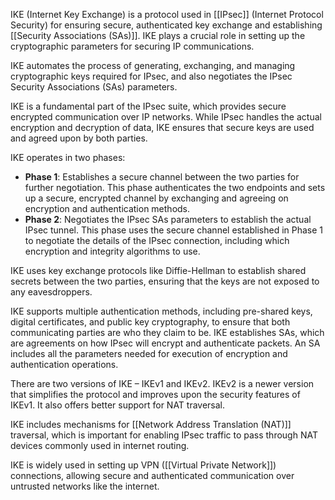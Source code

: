 IKE (Internet Key Exchange) is a protocol used in [[IPsec]] (Internet Protocol Security) for ensuring secure, authenticated key exchange and establishing [[Security Associations (SAs)]]. IKE plays a crucial role in setting up the cryptographic parameters for securing IP communications.

IKE automates the process of generating, exchanging, and managing cryptographic keys required for IPsec, and also negotiates the IPsec Security Associations (SAs) parameters. 

IKE is a fundamental part of the IPsec suite, which provides secure encrypted communication over IP networks. While IPsec handles the actual encryption and decryption of data, IKE ensures that secure keys are used and agreed upon by both parties.

IKE operates in two phases:

- **Phase 1**: Establishes a secure channel between the two parties for further negotiation. This phase authenticates the two endpoints and sets up a secure, encrypted channel by exchanging and agreeing on encryption and authentication methods.
- **Phase 2**: Negotiates the IPsec SAs parameters to establish the actual IPsec tunnel. This phase uses the secure channel established in Phase 1 to negotiate the details of the IPsec connection, including which encryption and integrity algorithms to use.

IKE uses key exchange protocols like Diffie-Hellman to establish shared secrets between the two parties, ensuring that the keys are not exposed to any eavesdroppers.

IKE supports multiple authentication methods, including pre-shared keys, digital certificates, and public key cryptography, to ensure that both communicating parties are who they claim to be. IKE establishes SAs, which are agreements on how IPsec will encrypt and authenticate packets. An SA includes all the parameters needed for execution of encryption and authentication operations.

There are two versions of IKE – IKEv1 and IKEv2. IKEv2 is a newer version that simplifies the protocol and improves upon the security features of IKEv1. It also offers better support for NAT traversal.

IKE includes mechanisms for [[Network Address Translation (NAT)]] traversal, which is important for enabling IPsec traffic to pass through NAT devices commonly used in internet routing.

IKE is widely used in setting up VPN ([[Virtual Private Network]]) connections, allowing secure and authenticated communication over untrusted networks like the internet.
